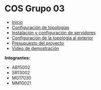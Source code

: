 <!-- docs/_sidebar.md -->
<h1> COS Grupo 03</h1>


* [Inicio](/)
* [Configuración de topologías](configuracion-topologias.md)
* [Instalación y configuración de servidores](instalacion-configuracion-servidores.md)
* [Configuración de la topología al exterior](conf-topologia-exterior.md)
* [Presupuesto del proyecto](presupuesto-proyecto.md)
* [Video de demostración](video-demo.md)

<b>Integrantes:</b>

- AB15002
- SR13002
- MG17030
- MM10021